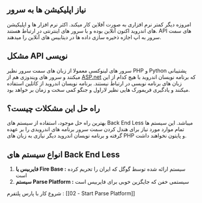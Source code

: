 
## نیاز اپلیکیشن ها به سرور

امروزه دیگر کمتر نرم افزاری به صورت آفلاین کار میکند. اکثر نرم افزار ها و اپلیکیشن های اندروید اکنون آنلاین بوده و با سرور های اینترنتی در ارتباط هستند. API های سمت سرور به اپ اجازه ذخیره سازی داده ها در دیتابیس های آنلاین را میدهند.

## مشکل API نویسی

سرور های لینوکسی معمولا از زبان های سمت سرور نظیر PHP و Python پشتیبانی میکنند و سرور های ویندوزی هم از [ASP.net](http://asp.net/) که برنامه نویسان اندروید با هیچ کدام از این زبان های برنامه نویسی در ارتباط نیستند. برنامه نویسان اندروید از کاتلین استفاده میکنند و یادگیری فریمورک هایی نظیر لاراول و جنگو کمی سخت و زمان بر خواهد بود.

## راه حل این مشکلات چیست؟

بهترین راه حل موجود، استفاده از سیستم های Back End Less میباشد. این سیستم ها تمام موارد مورد نیاز برای هندل کردن سمت سرور برنامه های اندرویدی را بر عهده گرفته و برنامه نویسان اندروید دیگر نیازی به زبان های PHP و پایتون نخواهند داشت.

## انواع سیستم های Back End Less

1. **فایربیس یا Fire Base :** سیستم ارائه شده توسط گوگل که ایران را تحریم کرده است
2. **سیستم Parse Platform :** سیستمی خفن که جایگزین خوبی برای فایربیس است

شروع کار با پارس پلتفرم :  [[02 - Start Parse Platform]] 
